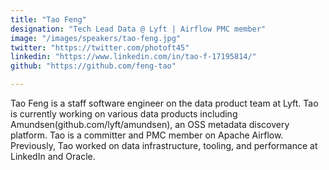 ```yaml
---
title: "Tao Feng"
designation: "Tech Lead Data @ Lyft | Airflow PMC member"
image: "/images/speakers/tao-feng.jpg"
twitter: "https://twitter.com/photoft45"
linkedin: "https://www.linkedin.com/in/tao-f-17195814/"
github: "https://github.com/feng-tao"

---
```


Tao Feng is a staff software engineer on the data product team at Lyft. Tao is currently working on various data products including Amundsen(github.com/lyft/amundsen), an OSS metadata discovery platform. Tao is a committer and PMC member on Apache Airflow. Previously, Tao worked on data infrastructure, tooling, and performance at LinkedIn and Oracle.
